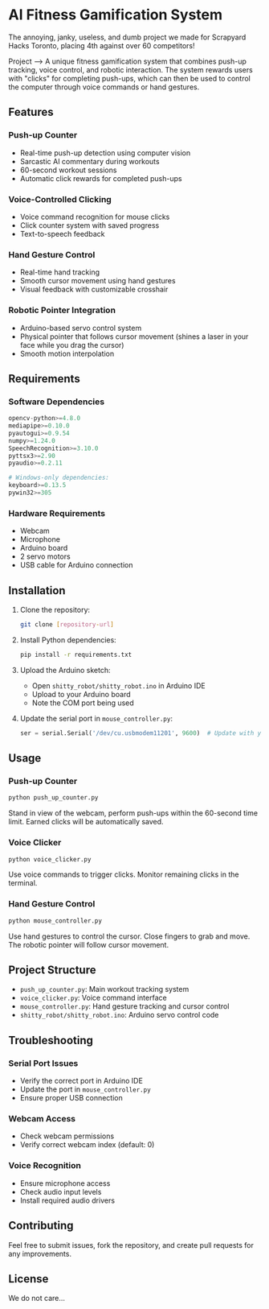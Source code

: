 # AI Fitness Gamification System
The annoying, janky, useless, and dumb project we made for Scrapyard Hacks Toronto, placing 4th against over 60 competitors! 

Project --> A unique fitness gamification system that combines push-up tracking, voice control, and robotic interaction. The system rewards users with "clicks" for completing push-ups, which can then be used to control the computer through voice commands or hand gestures.

## Features

### Push-up Counter
- Real-time push-up detection using computer vision
- Sarcastic AI commentary during workouts
- 60-second workout sessions
- Automatic click rewards for completed push-ups

### Voice-Controlled Clicking
- Voice command recognition for mouse clicks
- Click counter system with saved progress
- Text-to-speech feedback

### Hand Gesture Control
- Real-time hand tracking
- Smooth cursor movement using hand gestures
- Visual feedback with customizable crosshair

### Robotic Pointer Integration
- Arduino-based servo control system
- Physical pointer that follows cursor movement (shines a laser in your face while you drag the cursor)
- Smooth motion interpolation

## Requirements

### Software Dependencies
```python
opencv-python>=4.8.0
mediapipe>=0.10.0
pyautogui>=0.9.54
numpy>=1.24.0
SpeechRecognition>=3.10.0
pyttsx3>=2.90
pyaudio>=0.2.11

# Windows-only dependencies:
keyboard>=0.13.5
pywin32>=305
```

### Hardware Requirements
- Webcam
- Microphone
- Arduino board
- 2 servo motors
- USB cable for Arduino connection

## Installation

1. Clone the repository:
   ```bash
   git clone [repository-url]
   ```

2. Install Python dependencies:
   ```bash
   pip install -r requirements.txt
   ```

3. Upload the Arduino sketch:
   - Open `shitty_robot/shitty_robot.ino` in Arduino IDE
   - Upload to your Arduino board
   - Note the COM port being used

4. Update the serial port in `mouse_controller.py`:
   ```python
   ser = serial.Serial('/dev/cu.usbmodem11201', 9600)  # Update with your port
   ```

## Usage

### Push-up Counter
```bash
python push_up_counter.py
```
Stand in view of the webcam, perform push-ups within the 60-second time limit. Earned clicks will be automatically saved.

### Voice Clicker
```bash
python voice_clicker.py
```
Use voice commands to trigger clicks. Monitor remaining clicks in the terminal.

### Hand Gesture Control
```bash
python mouse_controller.py
```
Use hand gestures to control the cursor. Close fingers to grab and move. The robotic pointer will follow cursor movement.

## Project Structure
- `push_up_counter.py`: Main workout tracking system
- `voice_clicker.py`: Voice command interface
- `mouse_controller.py`: Hand gesture tracking and cursor control
- `shitty_robot/shitty_robot.ino`: Arduino servo control code

## Troubleshooting

### Serial Port Issues
- Verify the correct port in Arduino IDE
- Update the port in `mouse_controller.py`
- Ensure proper USB connection

### Webcam Access
- Check webcam permissions
- Verify correct webcam index (default: 0)

### Voice Recognition
- Ensure microphone access
- Check audio input levels
- Install required audio drivers

## Contributing

Feel free to submit issues, fork the repository, and create pull requests for any improvements.

## License

We do not care...
